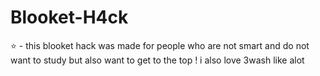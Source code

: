 # Blooket-H4ck
⭐ - this blooket hack was made for people who are not smart and do not want to study but also want to get to the top ! i also love 3wash like alot
